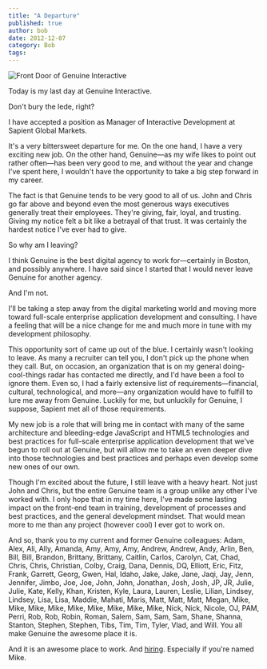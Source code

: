 ```yaml
---
title: "A Departure"
published: true
author: bob
date: 2012-12-07
category: Bob
tags:
---
```


![Front Door of Genuine Interactive](/img/2012-12-a-departure/genuine-636x310.jpg)

Today is my last day at Genuine Interactive.

<span class="more"></span>

Don't bury the lede, right?

I have accepted a position as Manager of Interactive Development at Sapient Global Markets.

It's a very bittersweet departure for me. On the one hand, I have a very exciting new job. On the other hand, Genuine—as my wife likes to point out rather often—has been very good to me, and without the year and change I've spent here, I wouldn't have the opportunity to take a big step forward in my career.

The fact is that Genuine tends to be very good to all of us. John and Chris go far above and beyond even the most generous ways executives generally treat their employees. They're giving, fair, loyal, and trusting. Giving my notice felt a bit like a betrayal of that trust. It was certainly the hardest notice I've ever had to give.

So why am I leaving?

I think Genuine is the best digital agency to work for—certainly in Boston, and possibly anywhere. I have said since I started that I would never leave Genuine for another agency.

And I'm not.

I'll be taking a step away from the digital marketing world and moving more toward full-scale enterprise application development and consulting. I have a feeling that will be a nice change for me and much more in tune with my development philosophy.

This opportunity sort of came up out of the blue. I certainly wasn't looking to leave. As many a recruiter can tell you, I don't pick up the phone when they call. But, on occasion, an organization that is on my general doing-cool-things radar has contacted me directly, and I'd have been a fool to ignore them. Even so, I had a fairly extensive list of requirements—financial, cultural, technological, and more—any organization would have to fulfill to lure me away from Genuine. Luckily for me, but unluckily for Genuine, I suppose, Sapient met all of those requirements.

My new job is a role that will bring me in contact with many of the same architecture and bleeding-edge JavaScript and HTML5 technologies and best practices for full-scale enterprise application development that we've begun to roll out at Genuine, but will allow me to take an even deeper dive into those technologies and best practices and perhaps even develop some new ones of our own.

Though I'm excited about the future, I still leave with a heavy heart. Not just John and Chris, but the entire Genuine team is a group unlike any other I've worked with. I only hope that in my time here, I've made some lasting impact on the front-end team in training, development of processes and best practices, and the general development mindset. That would mean more to me than any project (however cool) I ever got to work on.

And so, thank you to my current and former Genuine colleagues: Adam, Alex, Ali, Ally, Amanda, Amy, Amy, Amy, Andrew, Andrew, Andy, Arlin, Ben, Bill, Bill, Brandon, Brittany, Brittany, Caitlin, Carlos, Carolyn, Cat, Chad, Chris, Chris, Christian, Colby, Craig, Dana, Dennis, DQ, Elliott, Eric, Fitz, Frank, Garrett, Georg, Gwen, Hal, Idaho, Jake, Jake, Jane, Jaqi, Jay, Jenn, Jennifer, Jimbo, Joe, Joe, John, John, Jonathan, Josh, Josh, JP, JR, Julie, Julie, Kate, Kelly, Khan, Kristen, Kyle, Laura, Lauren, Leslie, Lilian, Lindsey, Lindsey, Lisa, Lisa, Maddie, Mahati, Maris, Matt, Matt, Matt, Megan, Mike, Mike, Mike, Mike, Mike, Mike, Mike, Mike, Mike, Nick, Nick, Nicole, OJ, PAM, Perri, Rob, Rob, Robin, Roman, Salem, Sam, Sam, Sam, Shane, Shanna, Stanton, Stephen, Stephen, Tibs, Tim, Tim, Tyler, Vlad, and Will. You all make Genuine the awesome place it is.

And it is an awesome place to work. And <a title="Genuine Interactive Jobs" href="http://www.genuineinteractive.com/working-here/">hiring</a>. Especially if you're named Mike.